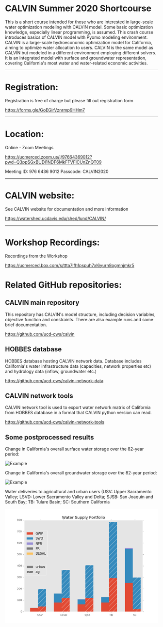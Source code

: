 # CALVIN Summer 2020 Shortcourse

This is a short course intended for those who are interested in large-scale water optimization modeling with CALVIN model. Some basic optimization knowledge, especially linear programming, is assumed. This crash course introduces basics of CALVIN model with Pyomo modeling environment. CALVIN is a large-scale hydroeconomic optimization model for California, aiming to optimize water allocation to users. CALVIN is the same model as CALVIN but modeled in a different environment employing different solvers. It is an integrated model with surface and groundwater representation, covering California's most water and water-related economic activities.
*********************************
# Registration:

Registration is free of charge but please fill out registration form

https://forms.gle/GoEGirVznrmp9HHm7

*********************************
# Location:

Online - Zoom Meetings

https://ucmerced.zoom.us/j/97664369012?pwd=Q3ppSGxBUDI1NDF6MkFFVFlCUnZnQT09 

Meeting ID: 976 6436 9012
Passcode: CALVIN2020

*********************************
# CALVIN website:
See CALVIN website for documentation and more information

https://watershed.ucdavis.edu/shed/lund/CALVIN/

*********************************
# Workshop Recordings:
Recordings from the Workshop

https://ucmerced.box.com/s/ttta7lfh1pspuh7xl6yurn8ogmnjmkr5

# Related GitHub repositories:

## CALVIN main repository

This repository has CALVIN's model structure, including decision variables, objective function and constraints. There are also example runs and some brief documentation.

https://github.com/ucd-cws/calvin

## HOBBES database

HOBBES database hosting CALVIN network data. Database includes California's water infrastructure data (capacities, network properties etc) and hydrology data (inflow, groundwater etc.)

https://github.com/ucd-cws/calvin-network-data

## CALVIN network tools

CALVIN network tool is used to export water network matrix of California from HOBBES database in a format that CALVIN python version can read.

https://github.com/ucd-cws/calvin-network-tools

## Some postprocessed results

Change in California's overall surface water storage over the 82-year period:

![Example](Examples/full_size_model/sr.gif)

Change in California's overall groundwater storage over the 82-year period:

![Example](Examples/full_size_model/gw.gif)

Water deliveries to agricultural and urban users 
(USV: Upper Sacramento Valley; LSVD: Lower Sacramento Valley and Delta; SJSB: San Joaquin and South Bay; TB: Tulare Basin; SC: Southern California

![Example](Examples/full_size_model/portfolio.png)
